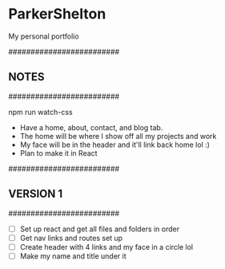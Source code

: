 # ParkerShelton
My personal portfolio

#########################
##        NOTES        ##
#########################

  npm run watch-css

  - Have a home, about, contact, and blog tab.
  - The home will be where I show off all my projects and work
  - My face will be in the header and it'll link back home lol :)
  - Plan to make it in React


#########################
##      VERSION 1      ##
#########################

  - [ ] Set up react and get all files and folders in order
  - [ ] Get nav links and routes set up
  - [ ] Create header with 4 links and my face in a circle lol
  - [ ] Make my name and title under it
